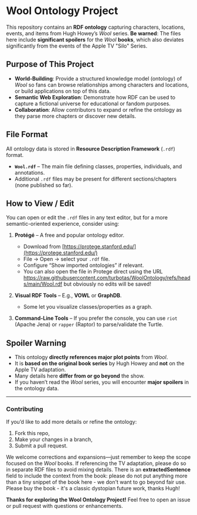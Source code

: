 ﻿# Wool Ontology Project

This repository contains an **RDF ontology** capturing characters, locations, events, and items from Hugh Howey’s *Wool* series. **Be warned**: The files here include **significant spoilers** for the *Wool* **books**, which also deviates significantly from the events of the Apple TV "Silo" Series.  

## Purpose of This Project

- **World-Building**: Provide a structured knowledge model (ontology) of *Wool* so fans can browse relationships among characters and locations, or build applications on top of this data.  
- **Semantic Web Exploration**: Demonstrate how RDF can be used to capture a fictional universe for educational or fandom purposes.  
- **Collaboration**: Allow contributors to expand or refine the ontology as they parse more chapters or discover new details.

## File Format

All ontology data is stored in **Resource Description Framework** (`.rdf`) format.

- **`Wool.rdf`** – The main file defining classes, properties, individuals, and annotations.  
- Additional `.rdf` files may be present for different sections/chapters (none published so far).

## How to View / Edit

You can open or edit the `.rdf` files in any text editor, but for a more semantic-oriented experience, consider using:

1. **Protégé** – A free and popular ontology editor.  
   - Download from [https://protege.stanford.edu/](https://protege.stanford.edu/)  
   - File → Open → select your `.rdf` file.  
   - Configure “Show imported ontologies” if relevant.
   - You can also open the file in Protege direct using the URL https://raw.githubusercontent.com/turbotas/WoolOntology/refs/heads/main/Wool.rdf but obviously no edits will be saved!

2. **Visual RDF Tools** – E.g., **VOWL** or **GraphDB**.  
   - Some let you visualize classes/properties as a graph.

3. **Command-Line Tools** – If you prefer the console, you can use `riot` (Apache Jena) or `rapper` (Raptor) to parse/validate the Turtle.

## Spoiler Warning

- This ontology **directly references major plot points** from *Wool*.  
- It is **based on the original book series** by Hugh Howey and **not** on the Apple TV adaptation.  
- Many details here **differ from or go beyond** the show.
- If you haven’t read the *Wool* series, you will encounter **major spoilers** in the ontology data.

---

### Contributing

If you’d like to add more details or refine the ontology:
1. Fork this repo,  
2. Make your changes in a branch,  
3. Submit a pull request.

We welcome corrections and expansions—just remember to keep the scope focused on the *Wool* books. If referencing the TV adaptation, please do so in separate RDF files to avoid mixing details. There is an **extractedSentence** field to include the context from the book: please do not put anything more than a tiny snippet of the book here - we don't want to go beyond fair use.  Please buy the book - it's a classic dystopian future work, thanks Hugh!

**Thanks for exploring the Wool Ontology Project!** Feel free to open an issue or pull request with questions or enhancements.

